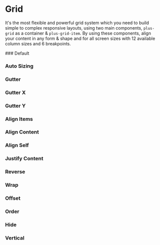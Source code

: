 # Grid

It's the most flexible and powerful grid system which you need to build simple to complex responsive layouts, using two main components, `plus-grid` as a container & `plus-grid-item`. By using these components, align your content in any form & shape and for all screen sizes with 12 available column sizes and 6 breakpoints.

<Playground />

<Usage />

<Api />

<GlobalConfig />

<Examples />
### Default
<Example value="default" />

### Auto Sizing

<Example value="auto-sizing" />

### Gutter

<Example value="gutter" />

### Gutter X

<Example value="gutter-x" />

### Gutter Y

<Example value="gutter-y" />

### Align Items

<Example value="align-items" />

### Align Content

<Example value="align-content" />

### Align Self

<Example value="align-self" />

### Justify Content

<Example value="justify-content" />

### Reverse

<Example value="reverse" />

### Wrap

<Example value="wrap" />

### Offset

<Example value="offset" />

### Order

<Example value="order" />

### Hide

<Example value="hide" />

### Vertical

<Example value="vertical" />

<Checklist 
    accessibility={false}
    bidirectionality={false}
    cssParts={false}
    cssVariables={false}
    documentation={false}
    examples={false}
    events={false}
    keyboard={false}
    methods={false}
    playground={false}
    properties={false}
    skeleton={false}
    slots={false}
/>

<LastModified />
